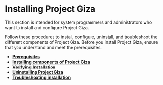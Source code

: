 # Installing Project Giza
This section is intended for system programmers and administrators who want to install and configure Project Giza.

Follow these procedures to install, configure, uninstall, and troubleshoot the different components of Project Giza. Before you install Project Giza, ensure that you understand and meet the prerequisites.

-   **[Prerequisites](../topics/planinstall.md)**  
-   **[Installing components of Project Giza](../topics/installing.md)**
-   **[Verifying Installation](../topics/verifyinstall.md)**  
-   **[Uninstalling Project Giza](../topics/uninstallingatlas.md)**
-   **[Troubleshooting installation](../topics/troubleshoot.md)**
